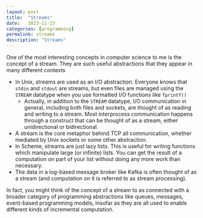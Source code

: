 ```yaml
---
layout: post
title:  "Streams"
date:   2023-11-23
categories: [programming]
permalink: streams
description: "Streams"
---
```


One of the most interesting concepts in computer science to me is the concept of a stream. They are such useful abstractions that they appear in many different contexts
- In Unix, streams are used as an I/O abstraction. Everyone knows that `stdin` and `stdout` are streams, but even files are managed using the `STREAM` datatype when you use formatted I/O functions like `fprintf()`
    - Actually, in addition to the `STREAM` datatype, I/O communication in general, including both files and sockets, are thought of as reading and writing to a stream. Most interprocess communication happens through a construct that can be thought of as a stream, either unidirectional or bidirectional.
- A stream is the core metaphor behind TCP all communication, whether mediated by Unix sockets or some other abstraction.
- In Scheme, streams are just lazy lists. This is useful for writing functions which manipulate large (or infinite) lists. You can get the result of a computation on part of your list without doing any more work than necessary.
- The data in a log-based message broker like Kafka is often thought of as a stream (and computation on it is referred to as stream processing).

In fact, you might think of the concept of a stream to as connected with a broader category of programming abstractions like queues, messages, event-based programming models, insofar as they are all used to enable different kinds of incremental computation.